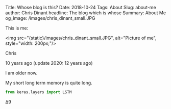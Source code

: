 Title: Whose blog is this?
Date: 2018-10-24
Tags: About
Slug: about-me
author: Chris Dinant
headline: The blog which is whose
Summary: About Me
og_image: /images/chris_dinant_small.JPG


This is me:

<img src="{static}/images/chris_dinant_small.JPG", alt="Picture of me", style="width: 200px;"/>


Chris

10 years ago
(update 2020: 12 years ago)

I am older now.

My short long term memory is quite long.  

```python
from keras.layers import LSTM
```

&#916;9
